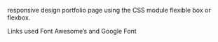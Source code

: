  responsive design portfolio page using the CSS module flexible box or flexbox.

 Links used Font Awesome’s and Google Font 